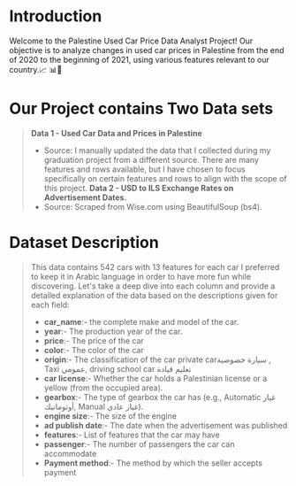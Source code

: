 # Introduction
Welcome to the Palestine Used Car Price Data Analyst Project! Our objective is to analyze changes in used car prices in Palestine from the end of 2020 to the beginning of 2021, using various features relevant to our country.📈 📊🚗

# Our Project contains Two Data sets
> **Data 1 - Used Car Data and Prices in Palestine**
 > - Source: I manually updated the data that I collected during my graduation project from a different source. There are many features and rows available, but I have chosen to focus specifically on certain features and rows to align with the scope of this project.
> **Data 2 - USD to ILS Exchange Rates on Advertisement Dates.**
 > - Source: Scraped from Wise.com using BeautifulSoup (bs4).

# Dataset Description
> This data contains 542 cars with 13 features for each car I preferred to keep it in Arabic language in order to have more fun while discovering. Let's take a deep dive into each column and provide a detailed explanation of the data based on the descriptions given for each field:
 > * **car_name**:- the complete make and model of the car.
 > * **year**:- The production year of the car.
 > * **price**:- The price of the car
 > * **color**:- The color of the car
 > * **origin**:- The classification of the car private carسيارة خصوصية , Taxi عمومي, driving school car تعليم قيادة
 > * **car license**:- Whether the car holds a Palestinian license or a yellow (from the occupied area).
 > * **gearbox**:- The type of gearbox the car has (e.g., Automatic غيار أوتوماتيك, Manual غيار عادي).
 > * **engine size**:- The size of the engine
 > * **ad publish date**:-  The date when the advertisement was published
 > * **features**:- List of features that the car may have
 > * **passenger**:- The number of passengers the car can accommodate
 > * **Payment method**:- The method by which the seller accepts payment

